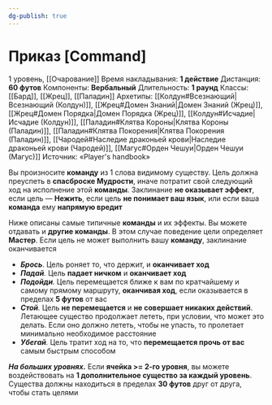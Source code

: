```yaml
---
dg-publish: true
---
```

# Приказ [Command]
1 уровень, [[Очарование]]
Время накладывания: **1 действие**
Дистанция: **60 футов**
Компоненты: **Вербальный**
Длительность: **1 раунд**
Классы: [[Бард]], [[Жрец]], [[Паладин]]
Архетипы: [[Колдун#Всезнающий|Всезнающий (Колдун)]], [[Жрец#Домен Знаний|Домен Знаний (Жрец)]], [[Жрец#Домен Порядка|Домен Порядка (Жрец)]], [[Колдун#Исчадие|Исчадие (Колдун)]], [[Паладин#Клятва Короны|Клятва Короны (Паладин)]], [[Паладин#Клятва Покорения|Клятва Покорения (Паладин)]], [[Чародей#Наследие драконьей крови|Наследие драконьей крови (Чародей)]], [[Магус#Орден Чешуи|Орден Чешуи (Магус)]]
Источник: «Player's handbook»

Вы произносите **команду** из 1 слова видимому существу. Цель должна преуспеть в **спасброске Мудрости**, иначе потратит свой следующий ход на исполнение этой **команды**. Заклинание **не оказывает эффект**, если цель — **Нежить**, если цель **не понимает ваш язык**, или если ваша **команда** ему **напрямую вредит**

Ниже описаны самые типичные **команды** и их эффекты. Вы можете отдавать и **другие команды**. В этом случае поведение цели определяет **Мастер**. Если цель не может выполнить вашу **команду**, заклинание оканчивается

- **_Брось_**. Цель роняет то, что держит, и **оканчивает ход**
- _**Падай**._ Цель **падает ничком** и **оканчивает ход**
- _**Подойди**._ Цель перемещается ближе к вам по кратчайшему и самому прямому маршруту, **оканчивая ход**, если оказывается в пределах **5 футов** от вас
- _**Стой**._ Цель **не перемещается** и **не совершает никаких действий**. Летающее существо продолжает лететь, при условии, что может это делать. Если оно должно лететь, чтобы не упасть, то пролетает минимально необходимое расстояние
- _**Убегай**._ Цель тратит ход на то, что **перемещается прочь от вас** самым быстрым способом

**_На больших уровнях._** Если **ячейка >= 2-го уровня**, вы можете воздействовать на **1 дополнительное существо за каждый уровень**. Существа должны находиться в пределах **30 футов** друг от друга, чтобы стать целями